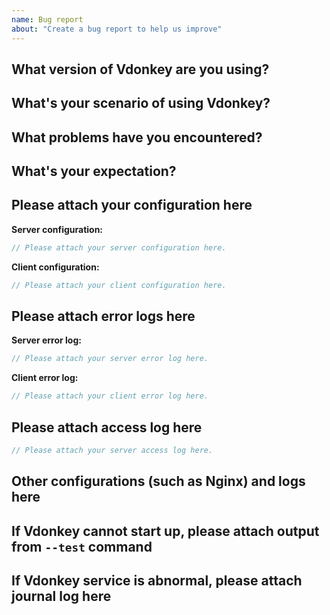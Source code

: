 ```yaml
---
name: Bug report
about: "Create a bug report to help us improve"
---
```


<!--
Please answer all the questions with enough information. All issues not following this template will be closed immediately.
If you are not sure if your question is truely a bug of Vdonkey, please discuss it at https://github.com/vdonkey/accelerator/discussions first.
-->

## What version of Vdonkey are you using?

<!-- If you deploy different versions of Vdonkey on server and client, please explicitly point out -->


## What's your scenario of using Vdonkey?

<!-- E.g., watching YouTube videos in browsers via Socks/VMess proxy -->


## What problems have you encountered?

<!-- Please describe in detail, such as timeout, fake TLS certificate, etc -->


## What's your expectation?



## Please attach your configuration here

<!-- Remember to mask your IP address or hostname -->

**Server configuration:**

```javascript
// Please attach your server configuration here.

```

**Client configuration:**

```javascript
// Please attach your client configuration here.

```

## Please attach error logs here

<!--
only trailing lines if the log file is large in size.
Error log file is usually at `/var/log/accelerator/error.log` on Linux.
-->

**Server error log:**

```javascript
// Please attach your server error log here.

```

**Client error log:**

```javascript
// Please attach your client error log here.

```

## Please attach access log here

<!-- Access log is usually at '/var/log/accelerator/access.log' on Linux. -->

```javascript
// Please attach your server access log here.

```

## Other configurations (such as Nginx) and logs here



## If Vdonkey cannot start up, please attach output from `--test` command



## If Vdonkey service is abnormal, please attach journal log here

<!-- Usual command is `journalctl -u accelerator` -->

<!-- Please review your issue and check the format before submitting. -->
